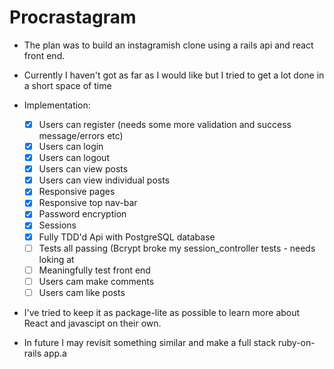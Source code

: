 # Procrastagram 

- The plan was to build an instagramish clone using a rails api and react front end. 
- Currently I haven't got as far as I would like but I tried to get a lot done in a short space of time
- Implementation:
  - [x] Users can register (needs some more validation and success message/errors etc)
  - [x] Users can login
  - [x] Users can logout
  - [x] Users can view posts
  - [x] Users can view individual posts
  - [x] Responsive pages
  - [x] Responsive top nav-bar
  - [x] Password encryption
  - [x] Sessions
  - [x] Fully TDD'd Api with PostgreSQL database
  - [ ] Tests all passing (Bcrypt broke my session_controller tests - needs loking at
  - [ ] Meaningfully test front end
  - [ ] Users cam make comments
  - [ ] Users cam like posts

- I've tried to keep it as package-lite as possible to learn more about React and javascipt on their own. 

- In future I may revisit something similar and make a full stack ruby-on-rails app.a
  